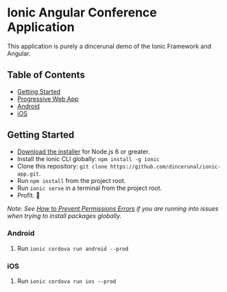 # Ionic Angular Conference Application

This application is purely a dincerunal demo of the Ionic Framework and Angular.

## Table of Contents
- [Getting Started](#getting-started)
- [Progressive Web App](#progressive-web-app)
- [Android](#android)
- [iOS](#ios)


## Getting Started

* [Download the installer](https://nodejs.org/) for Node.js 6 or greater.
* Install the ionic CLI globally: `npm install -g ionic`
* Clone this repository: `git clone https://github.com/dincerunal/ionic-app.git`.
* Run `npm install` from the project root.
* Run `ionic serve` in a terminal from the project root.
* Profit. :tada:

_Note: See [How to Prevent Permissions Errors](https://docs.npmjs.com/getting-started/fixing-npm-permissions) if you are running into issues when trying to install packages globally._



### Android

1. Run `ionic cordova run android --prod`

### iOS

1. Run `ionic cordova run ios --prod`
